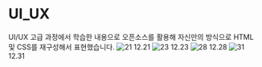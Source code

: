 # UI_UX
UI/UX 고급 과정에서 학습한 내용으로 오픈소스를 활용해 자신만의 방식으로 HTML 및 CSS를 재구성해서 표현했습니다.
![21](https://user-images.githubusercontent.com/66828685/116809950-e1a5d200-ab7b-11eb-9e9a-27d0a4b61636.JPG)
12.21
![23](https://user-images.githubusercontent.com/66828685/116810075-9dff9800-ab7c-11eb-9123-ec303fc1d386.JPG)
12.23
![28](https://user-images.githubusercontent.com/66828685/116810139-e74fe780-ab7c-11eb-8dcc-169581f9ca42.JPG)
12.28
![31](https://user-images.githubusercontent.com/66828685/116810143-ed45c880-ab7c-11eb-9cd2-6d83e8c82180.JPG)
12.31
